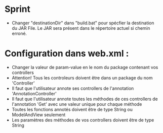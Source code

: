 # Sprint

- Changer "destinationDir" dans "build.bat" pour spécfier la destination du JAR File. Le JAR sera présent dans le répertoire actuel si chemin erroné.


# Configuration dans web.xml : 

- Changer la valeur de param-value en le nom du package contenant vos controllers 
- Attention! Tous les controleurs doivent être dans un package du nom 'Controller'
- Il faut que l'utilisateur annote ses controllers de l'annotation 'AnnotationController'
- Il faut que l'utilisateur annote toutes les méthodes de ces controllers de l'annotation 'Get' avec une valeur unique pour chaque méthode
- Toutes les fonctions annotés doivent être de type String ou ModelAndView seulement
- Les paramètres des méthodes de vos controllers doivent être de type String